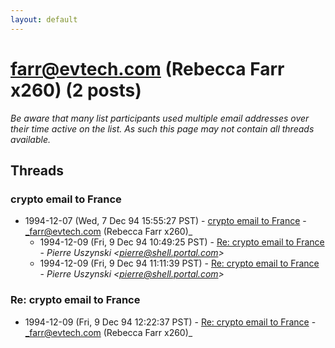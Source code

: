```yaml
---
layout: default
---
```


# farr@evtech.com (Rebecca Farr  x260) (2 posts)

_Be aware that many list participants used multiple email addresses over their time active on the list. As such this page may not contain all threads available._

## Threads

### crypto email to France
+ 1994-12-07 (Wed, 7 Dec 94 15:55:27 PST) - [crypto email to France](/archive/1994/12/64733080ad4d8e9ae2aac88bcf0f9b34160cebf8642285595ffae9f52599c206) - _farr@evtech.com (Rebecca Farr  x260)_
  + 1994-12-09 (Fri, 9 Dec 94 10:49:25 PST) - [Re: crypto email to France](/archive/1994/12/9664325a1446e0fb3055dbda76e521a9f4bb0eba5ddb3a049743db5c26744d28) - _Pierre Uszynski \<pierre@shell.portal.com\>_
  + 1994-12-09 (Fri, 9 Dec 94 11:11:39 PST) - [Re: crypto email to France](/archive/1994/12/918a37cb8e5baa05e45968710b78a7f89f2389a3dd658ee04f8dbae30d763e29) - _Pierre Uszynski \<pierre@shell.portal.com\>_

### Re: crypto email to France
+ 1994-12-09 (Fri, 9 Dec 94 12:22:37 PST) - [Re: crypto email to France](/archive/1994/12/d7d6525ccd691437c9ea3560b0568b65344fb79c14170b456fb90b3c4a718ee1) - _farr@evtech.com (Rebecca Farr  x260)_

